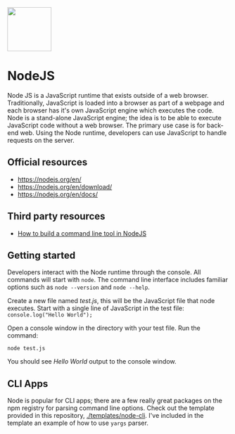 <img class="logo" src="https://user-images.githubusercontent.com/29161635/96948599-0d9d1800-14b4-11eb-86ab-d7773eb713a3.png" width="100px" height="100px">

# NodeJS

Node JS is a JavaScript runtime that exists outside of a web browser.  Traditionally, JavaScript is loaded into a browser as part of a webpage and each browser has it's own JavaScript engine which executes the code.  Node is a stand-alone JavaScript engine; the idea is to be able to execute JavaScript code without a web browser.  The primary use case is for back-end web.  Using the Node runtime, developers can use JavaScript to handle requests on the server.

## Official resources

- https://nodejs.org/en/
- https://nodejs.org/en/download/
- https://nodejs.org/en/docs/

## Third party resources

- [How to build a command line tool in NodeJS](https://blog.bitsrc.io/how-to-build-a-command-line-cli-tool-in-nodejs-b8072b291f81)

## Getting started

Developers interact with the Node runtime through the console.  All commands will start with `node`.  The command line interface includes familiar options such as `node --version` and `node --help`.

Create a new file named *test.js*, this will be the JavaScript file that node executes.  Start with a single line of JavaScript in the test file: `console.log("Hello World");`

Open a console window in the directory with your test file.  Run the command:

`node test.js`

You should see *Hello World* output to the console window.


## CLI Apps

Node is popular for CLI apps; there are a few really great packages on the npm registry for parsing command line options.  Check out the template provided in this repository, [./templates/node-cli](../templates/node-cli).  I've included in the template an example of how to use `yargs` parser.
